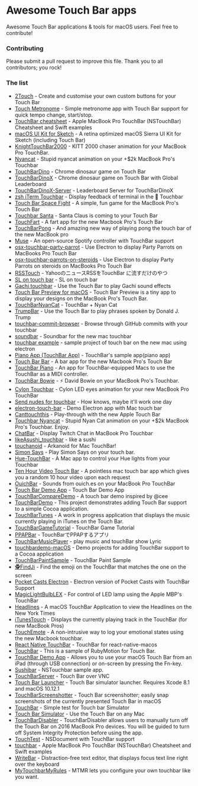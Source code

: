 # Awesome Touch Bar apps

Awesome Touch Bar applications & tools for macOS users. Feel free to contribute!

### Contributing

Please submit a pull request to improve this file. Thank you to all contributors; you rock!

### The list
* [2Touch](https://two-touch.herokuapp.com/) - Create and customise your own custom buttons for your Touch Bar
* [Touch Metronome](https://itunes.apple.com/us/app/touch-metronome/id1268396612?ls=1&mt=12) - Simple metronome app with Touch Bar support for quick tempo change, start/stop.
* [TouchBar cheatsheet](https://github.com/loretoparisi/touchbar) - Apple MacBook Pro TouchBar (NSTouchBar) Cheatsheet and Swift examples
* [macOS UI Kit for Sketch](https://github.com/alexkaessner/macOS-UI-Kit) - A retina optimized macOS Sierra UI Kit for Sketch (including Touch Bar)
* [KnightTouchBar2000](https://github.com/AkdM/KnightTouchBar2000) - KITT 2000 chaser animation for your MacBook Pro TouchBar.
* [Nyancat](https://github.com/avatsaev/touchbar_nyancat) - Stupid nyancat animation on your +$2k MacBook Pro's Touchbar
* [TouchBarDino](https://github.com/yuhuili/TouchBarDino) - Chrome dinosaur game on Touch Bar
* [TouchBarDinoX](https://github.com/yuhuili-lab/TouchBarDinoX) - Chrome dinosaur game on Touch Bar with Global Leaderboard
* [TouchBarDinoX-Server](https://github.com/yuhuili-lab/TouchBarDinoX-Server) - Leaderboard Server for TouchBarDinoX
* [zsh iTerm Touchbar](https://github.com/iam4x/zsh-iterm-touchbar) - Display feedback of terminal in the 🍏 Touchbar
* [Touch Bar Space Fight](https://github.com/insidegui/TouchBarSpaceFight) - A simple, fun game for the MacBook Pro's Touch Bar
* [Touchbar Santa](https://github.com/airbyte/touchbar_santa) - Santa Claus is coming to your Touch Bar
* [TouchFart](https://github.com/hungtruong/TouchFart) - A fart app for the new Macbook Pro's Touch Bar
* [TouchBarPong](https://github.com/ferdinandl007/TouchBarPong) - And amazing new way of playing pong the touch bar of the new MacBook pro
* [Muse](https://github.com/xzzz9097/Muse) - An open-source Spotify controller with TouchBar support
* [osx-touchbar-party-parrot](https://github.com/mjaniszew/osx-touchbar-party-parrot) - Use Electron to display Party Parrots on MacBooks Pro Touch Bar
* [osx-touchbar-parrots-on-steroids](https://github.com/DariuszMusielak/osx-touchbar-parrots-on-steroids) -
Use Electron to display Party Parrots on steroids on MacBooks Pro Touch Bar
* [RSSTouch](https://github.com/a-yasui/RSSTouch) - YahooのニュースRSSをTouchBar に流すだけのやつ
* [SL on touch bar](https://github.com/NeoCat/sl_on_touchbar) - SL on touch bar
* [Gachi touchbar](https://github.com/styler/gachi-touchbar) - Use the Touch Bar to play Gachi sound effects
* [Touch Bar Preview for macOS](https://github.com/touchbar/Touch-Bar-Preview) - Touch Bar Preview is a tiny app to display your designs on the MacBook Pro's Touch Bar.
* [TouchBarNyanCat](https://github.com/kxxoling/TouchBarNyanCat) - TouchBar + Nyan Cat
* [TrumpBar](https://github.com/mmattioli/TrumpBar) - Use the Touch Bar to play phrases spoken by Donald J. Trump
* [touchbar-commit-browser](https://github.com/felixerdy/touchbar-commit-browser) - Browse through GitHub commits with your touchbar
* [soundbar](https://github.com/glappatoni/soundbar) - Soundbar for the new mac touchbar
* [touchbar example](https://github.com/titipata/touchbar-example) - sample project of touch bar on the new mac using electron
* [Piano App (TouchBar App)](https://github.com/gupuru/TouchBarSample) - TouchBar's sample app(piano app)
* [Touch Bar Bar](https://github.com/guidouil/TouchBarBar) - A bar app for the new Macbook Pro's Touch Bar
* [TouchBar Piano](https://github.com/jbree/touchbarpiano) - An app for TouchBar-equipped Macs to use the TouchBar as a MIDI controller.
* [TouchBar Bowie](https://github.com/rog/TouchBarBowie) - ⚡️ David Bowie on your MacBook Pro's Touchbar.
* [Cylon Touchbar](https://github.com/radzima/CylonTouchbar) - Cylon LED eyes animation for your new MacBook Pro TouchBar
* [Send nudes for touchbar](https://github.com/avatsaev/touchbar_sendnudes) - How knows, maybe it'll work one day
* [electron-touch-bar](https://github.com/pahund/electron-touch-bar) - Demo Electron app with Mac touch bar
* [Canttouchthis](https://github.com/paraita/Canttouchthis) - Play-through with the new Apple Touch Bar
* [Touchbar Nyancat](https://github.com/theandypeterson/touchbar-test) - Stupid Nyan Cat animation on your +$2k MacBook Pro's Touchbar. Enjoy.
* [ChatBar](https://github.com/vanHavel/ChatBar) - Display Twitch Chat in MacBook Pro Touchbar
* [likeAsushi_touchbar](https://github.com/RyderBlack/likeAsushi_touchbar) - like a sushi
* [touchanoid](https://github.com/JiriTrecak/Touchanoid) - Arkanoid for Mac TouchBar!
* [Simon Says](https://github.com/simonbs/simonsays) - Play Simon Says on your touch bar.
* [Hue-TouchBar](https://github.com/tomgekeerd/Hue-TouchBar) - A Mac app to control your Hue lights from your Touchbar
* [Ten Hour Video Touch Bar](https://github.com/jxom/ten-hour-video-touchbar) - A pointless mac touch bar app which gives you a random 10 hour video upon each request
* [OuichBar](https://github.com/mattlawer/OuichBar) - Sounds from ouich.es on your MacBook Pro TouchBar
* [Touch Bar Demo App](https://github.com/scousekenny/TouchBarDemoApp-master) - Touch Bar Demo App
* [TouchBarCompareDemo](https://github.com/FredYuuu/TouchBarCompareDemo) - A touch bar demo inspired by @cee
* [TouchBarDemo](https://github.com/rydermackay/TouchBarDemo) - This project demonstrates adding Touch Bar support to a simple Cocoa application.
* [TouchBarTunes](https://github.com/jaylees14/TouchBarTunes) - A work in progress application that displays the music currently playing in iTunes on the Touch Bar.
* [TouchBarGameTutorial](https://github.com/Darkkrye/TouchBarGameTutorial) - TouchBar Game Tutorial
* [PPAPBar](https://github.com/EnsekiTT/PPAPBar) - TouchBarでPPAPするアプリ
* [TouchBarMusicPlayer](https://github.com/DKJone/TouchBarMusicPlayer) - play music and touchBar show Lyric
* [touchbardemo-macOS](https://github.com/razvn/touchbardemo-macOS) - Demo projects for adding TouchBar support to a Cocoa application
* [TouchBarPaintSample](https://github.com/rnsm504/TouchBarPaintSample) - TouchBar Paint Sample
* [🕵️FindJi](https://github.com/pawin/FindJi) - Find the emoji on the TouchBar that matches the one on the screen
* [Pocket Casts Electron](https://github.com/securingsincity/pocket-casts-electron) - Electron version of Pocket Casts with TouchBar Support
* [MagicLightBulbLEX](https://github.com/edwios/MagicLightBulbLEX) - For control of LED lamp using the Apple MBP's TouchBar
* [Headlines](https://github.com/rsandeep15/Headlines) - A macOS TouchBar Application to view the Headlines on the New York Times
* [iTunesTouch](https://github.com/jonathanrauch/iTunesTouch) - Displays the currently playing track in the TouchBar (for new MacBook Pros)
* [TouchEmote](https://github.com/zhammer/TouchEmote) - A non-intrusive way to log your emotional states using the new Macbook touchbar.
* [React Native TouchBar](https://github.com/ptmt/react-native-touchbar) - TouchBar for react-native-macos
* [TouchBar](https://github.com/Watson1978/TouchBar) - This is a sample of RubyMotion for Touch Bar.
* [TouchBar Demo App](https://github.com/bikkelbroeders/TouchBarDemoApp) - Allows you to use your macOS Touch Bar from an iPad (through USB connection) or on-screen by pressing the Fn-key.
* [Sushibar](https://github.com/mzp/sushibar) - NSTouchbar sample app.
* [TouchBarServer](https://github.com/zydeco/TouchBarServer) - Touch Bar over VNC
* [Touch Bar Launcher](https://github.com/zats/TouchBarLauncher) - Touch Bar simulator launcher. Requires Xcode 8.1 and macOS 10.12.1
* [TouchBarScreenshotter](https://github.com/steventroughtonsmith/TouchBarScreenshotter) - Touch Bar screenshotter; easily snap screenshots of the currently presented Touch Bar in macOS
* [TouchBar](https://github.com/yycking/TouchBar) - Simple test for Touch bar Simulator
* [Touch Bar Simulator](https://github.com/sindresorhus/touch-bar-simulator) - Use the Touch Bar on any Mac
* [TouchBarDisabler](https://github.com/HiKay/TouchBarDisabler) - TouchBarDisabler allows users to manually turn off the Touch Bar on 2016 MacBook Pro devices. You will be guided to turn off System Integrity Protection before using the app.
* [TouchTest](https://github.com/HeadBanging/TouchTest) - NSDocument with TouchBar support
* [touchbar](https://github.com/loretoparisi/touchbar) - Apple MacBook Pro TouchBar (NSTouchBar) Cheatsheet and Swift examples
* [WriteBar](//writebar.js.org) - Distraction-free text editor, that displays focus text line right over the keyboard
* [MyTouchbarMyRules](https://github.com/Toxblh/MTMR) - MTMR lets you configure your own touchbar like you want.
